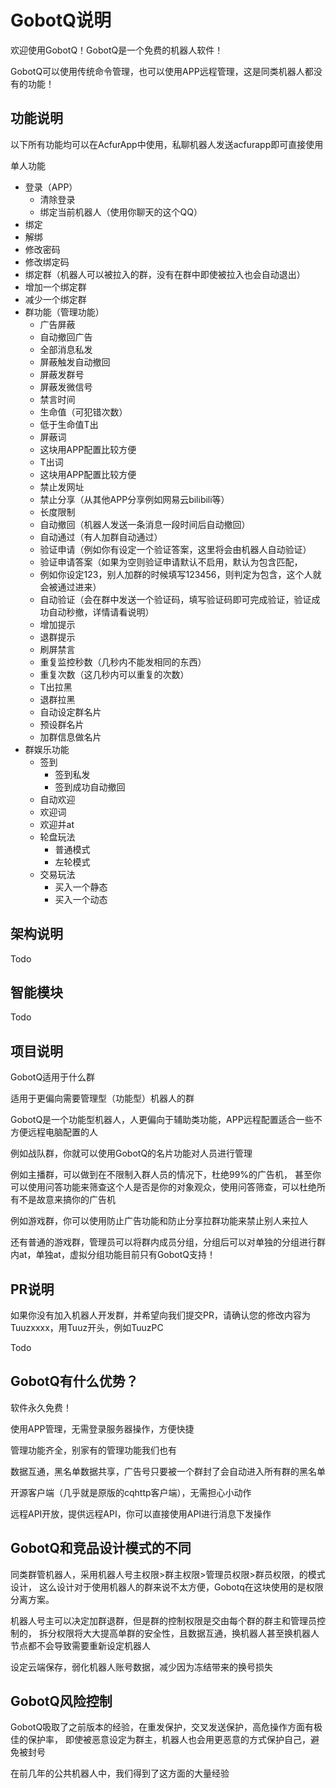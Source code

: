 # GobotQ说明

欢迎使用GobotQ！GobotQ是一个免费的机器人软件！

GobotQ可以使用传统命令管理，也可以使用APP远程管理，这是同类机器人都没有的功能！

## 功能说明

以下所有功能均可以在AcfurApp中使用，私聊机器人发送acfurapp即可直接使用

单人功能

- 登录（APP）
  - 清除登录
  - 绑定当前机器人（使用你聊天的这个QQ）
- 绑定
- 解绑
- 修改密码
- 修改绑定码
- 绑定群（机器人可以被拉入的群，没有在群中即使被拉入也会自动退出）
- 增加一个绑定群
- 减少一个绑定群
- 群功能（管理功能）
  - 广告屏蔽
  - 自动撤回广告
  - 全部消息私发
  - 屏蔽触发自动撤回
  - 屏蔽发群号
  - 屏蔽发微信号
  - 禁言时间
  - 生命值（可犯错次数）
  - 低于生命值T出
  - 屏蔽词
  - 这块用APP配置比较方便
  - T出词
  - 这块用APP配置比较方便
  - 禁止发网址
  - 禁止分享（从其他APP分享例如网易云bilibili等）
  - 长度限制
  - 自动撤回（机器人发送一条消息一段时间后自动撤回）
  - 自动通过（有人加群自动通过）
  - 验证申请（例如你有设定一个验证答案，这里将会由机器人自动验证）
  - 验证申请答案（如果为空则验证申请默认不启用，默认为包含匹配，
  - 例如你设定123，别人加群的时候填写123456，则判定为包含，这个人就会被通过进来）
  - 自动验证（会在群中发送一个验证码，填写验证码即可完成验证，验证成功自动秒撤，详情请看说明）
  - 增加提示
  - 退群提示
  - 刷屏禁言
  - 重复监控秒数（几秒内不能发相同的东西）
  - 重复次数（这几秒内可以重复的次数）
  - T出拉黑
  - 退群拉黑
  - 自动设定群名片
  - 预设群名片
  - 加群信息做名片
- 群娱乐功能
  - 签到
    - 签到私发
    - 签到成功自动撤回
  - 自动欢迎
  - 欢迎词
  - 欢迎并at
  - 轮盘玩法
    - 普通模式
    - 左轮模式
  - 交易玩法
    - 买入一个静态
    - 买入一个动态

## 架构说明

Todo

## 智能模块

Todo

## 项目说明

GobotQ适用于什么群


适用于更偏向需要管理型（功能型）机器人的群


GobotQ是一个功能型机器人，人更偏向于辅助类功能，APP远程配置适合一些不方便远程电脑配置的人


例如战队群，你就可以使用GobotQ的名片功能对人员进行管理


例如主播群，可以做到在不限制入群人员的情况下，杜绝99%的广告机，
甚至你可以使用问答功能来筛查这个人是否是你的对象观众，使用问答筛查，可以杜绝所有不是故意来搞你的广告机


例如游戏群，你可以使用防止广告功能和防止分享拉群功能来禁止别人来拉人

还有普通的游戏群，管理员可以将群内成员分组，分组后可以对单独的分组进行群内at，单独at，虚拟分组功能目前只有GobotQ支持！

## PR说明

如果你没有加入机器人开发群，并希望向我们提交PR，请确认您的修改内容为Tuuzxxxx，用Tuuz开头，例如TuuzPC

Todo

## GobotQ有什么优势？
软件永久免费！

使用APP管理，无需登录服务器操作，方便快捷

管理功能齐全，别家有的管理功能我们也有

数据互通，黑名单数据共享，广告号只要被一个群封了会自动进入所有群的黑名单

开源客户端（几乎就是原版的cqhttp客户端），无需担心小动作

远程API开放，提供远程API，你可以直接使用API进行消息下发操作

## GobotQ和竞品设计模式的不同

同类群管机器人，采用机器人号主权限>群主权限>管理员权限>群员权限，的模式设计，
这么设计对于使用机器人的群来说不太方便，Gobotq在这块使用的是权限分离方案。


机器人号主可以决定加群退群，但是群的控制权限是交由每个群的群主和管理员控制的，
拆分权限将大大提高单群的安全性，且数据互通，换机器人甚至换机器人节点都不会导致需要重新设定机器人


设定云端保存，弱化机器人账号数据，减少因为冻结带来的换号损失

## GobotQ风险控制
GobotQ吸取了之前版本的经验，在重发保护，交叉发送保护，高危操作方面有极佳的保护率，
即使被恶意设定为群主，机器人也会用更恶意的方式保护自己，避免被封号


在前几年的公共机器人中，我们得到了这方面的大量经验

